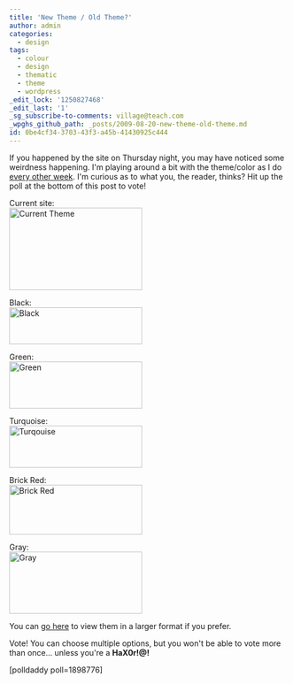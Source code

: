 ```yaml
---
title: 'New Theme / Old Theme?'
author: admin
categories:
  - design
tags:
  - colour
  - design
  - thematic
  - theme
  - wordpress
_edit_lock: '1250827468'
_edit_last: '1'
_sg_subscribe-to-comments: village@teach.com
_wpghs_github_path: _posts/2009-08-20-new-theme-old-theme.md
id: 0be4cf34-3703-43f3-a45b-41430925c444
---
```

<p>If you happened by the site on Thursday night, you may have noticed some weirdness happening.  I'm playing around a bit with the theme/color as I do <a href="http://dewade.blogspot.com/2008/01/einhundert.html">every other week</a>.  I'm curious as to what you, the reader, thinks?  Hit up the poll at the bottom of this post to vote!</p>
<p>Current site:<br />
<img class="aligncenter" src="http://farm4.static.flickr.com/3525/3841063921_7278070b69_m.jpg" alt="Current Theme" width="240" height="149" /></p>
<p>Black:<br />
<img class="aligncenter" src="http://farm3.static.flickr.com/2661/3841853634_3e92348a7d_m.jpg" alt="Black" width="240" height="67" /></p>
<p>Green:<br />
<img class="aligncenter" src="http://farm3.static.flickr.com/2464/3841853456_0cbb28d9ae_m.jpg" alt="Green" width="240" height="85" /></p>
<p>Turquoise:<br />
<img class="aligncenter" src="http://farm4.static.flickr.com/3509/3841853256_bd9e424ac3_m.jpg" alt="Turqouise" width="240" height="76" /></p>
<p>Brick Red:<br />
<img class="aligncenter" src="http://farm3.static.flickr.com/2583/3841853088_e872b5a588_m.jpg" alt="Brick Red" width="240" height="90" /></p>
<p>Gray:<br />
<img class="aligncenter" src="http://farm3.static.flickr.com/2563/3841852920_ce3e70ef72_m.jpg" alt="Gray" width="240" height="112" /></p>
<p>You can <a href="http://www.flickr.com/photos/lemon/tags/farawaysoclose/">go here</a> to view them in a larger format if you prefer.</p>
<p>Vote!  You can choose multiple options, but you won't be able to vote more than once... unless you're a <strong>HaX0r!@!</strong></p>
<p>[polldaddy poll=1898776]</p>
